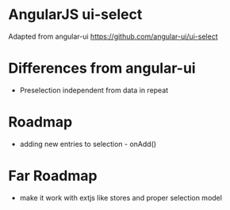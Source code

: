 # AngularJS ui-select 

Adapted from angular-ui https://github.com/angular-ui/ui-select

# Differences from angular-ui
* Preselection independent from data in repeat

# Roadmap
* adding new entries to selection - onAdd()

# Far Roadmap
* make it work with extjs like stores and proper selection model

